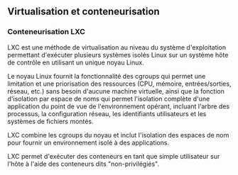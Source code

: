 ## Virtualisation et conteneurisation

### Conteneurisation LXC

LXC est une méthode de virtualisation au niveau du système d'exploitation permettant d'exécuter
plusieurs systèmes isolés Linux sur un système hôte de contrôle en utilisant un unique noyau Linux.

Le noyau Linux fournit la fonctionnalité des cgroups qui permet une limitation et une priorisation
des ressources (CPU, mémoire, entrées/sorties, réseau, etc.) sans besoin d'aucune machine virtuelle,
ainsi que la fonction d'isolation par espace de noms qui permet l'isolation complète d'une
application du point de vue de l'environnement opérant, incluant l'arbre des processus, la
configuration réseau, les identifiants utilisateurs et les systèmes de fichiers montés.

LXC combine les cgroups du noyau et inclut l'isolation des espaces de nom pour fournir un
environnement isolé à des applications.

LXC permet d'exécuter des conteneurs en tant que simple utilisateur sur l'hôte à l'aide des
conteneurs dits "non-privilégiés".
